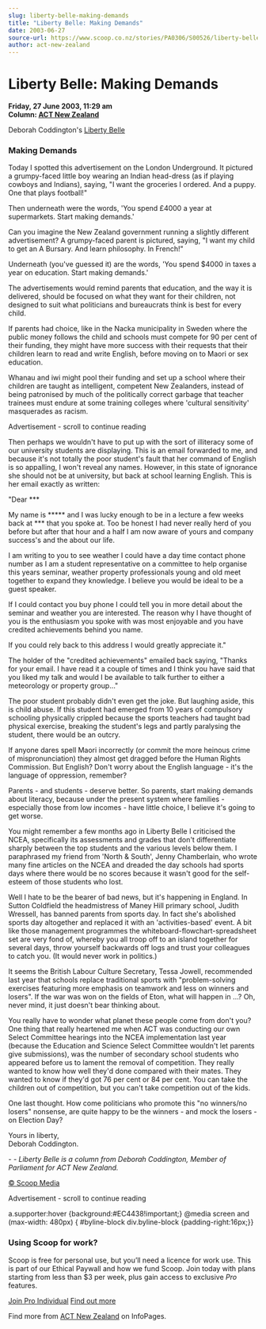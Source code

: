 ```yaml
---
slug: liberty-belle-making-demands
title: "Liberty Belle: Making Demands"
date: 2003-06-27
source-url: https://www.scoop.co.nz/stories/PA0306/S00526/liberty-belle-making-demands.htm
author: act-new-zealand
---
```

Liberty Belle: Making Demands
=============================

**Friday, 27 June 2003, 11:29 am**  
**Column: [ACT New Zealand](https://info.scoop.co.nz/ACT_New_Zealand)**

Deborah Coddington's [Liberty Belle](#a)  

### Making Demands

Today I spotted this advertisement on the London Underground. It pictured a grumpy-faced little boy wearing an Indian head-dress (as if playing cowboys and Indians), saying, \"I want the groceries I ordered. And a puppy. One that plays football!"

Then underneath were the words, 'You spend £4000 a year at supermarkets. Start making demands.'

Can you imagine the New Zealand government running a slightly different advertisement? A grumpy-faced parent is pictured, saying, "I want my child to get an A Bursary. And learn philosophy. In French!"

Underneath (you've guessed it) are the words, 'You spend $4000 in taxes a year on education. Start making demands.'

The advertisements would remind parents that education, and the way it is delivered, should be focused on what they want for their children, not designed to suit what politicians and bureaucrats think is best for every child.

If parents had choice, like in the Nacka municipality in Sweden where the public money follows the child and schools must compete for 90 per cent of their funding, they might have more success with their requests that their children learn to read and write English, before moving on to Maori or sex education.

Whanau and iwi might pool their funding and set up a school where their children are taught as intelligent, competent New Zealanders, instead of being patronised by much of the politically correct garbage that teacher trainees must endure at some training colleges where 'cultural sensitivity' masquerades as racism.

Advertisement - scroll to continue reading





Then perhaps we wouldn't have to put up with the sort of illiteracy some of our university students are displaying. This is an email forwarded to me, and because it's not totally the poor student's fault that her command of English is so appalling, I won't reveal any names. However, in this state of ignorance she should not be at university, but back at school learning English. This is her email exactly as written:

"Dear \*\*\*

My name is \*\*\*\*\* and I was lucky enough to be in a lecture a few weeks back at \*\*\* that you spoke at. Too be honest I had never really herd of you before but after that hour and a half I am now aware of yours and company success's and the about our life.

I am writing to you to see weather I could have a day time contact phone number as I am a student representative on a committee to help organise this years seminar, weather property professionals young and old meet together to expand they knowledge. I believe you would be ideal to be a guest speaker.

If I could contact you buy phone I could tell you in more detail about the seminar and weather you are interested. The reason why I have thought of you is the enthusiasm you spoke with was most enjoyable and you have credited achievements behind you name.

If you could rely back to this address I would greatly appreciate it."

The holder of the "credited achievements" emailed back saying, "Thanks for your email. I have read it a couple of times and I think you have said that you liked my talk and would I be available to talk further to either a meteorology or property group..."

The poor student probably didn't even get the joke. But laughing aside, this is child abuse. If this student had emerged from 10 years of compulsory schooling physically crippled because the sports teachers had taught bad physical exercise, breaking the student's legs and partly paralysing the student, there would be an outcry.

If anyone dares spell Maori incorrectly (or commit the more heinous crime of mispronunciation) they almost get dragged before the Human Rights Commission. But English? Don't worry about the English language - it's the language of oppression, remember?

Parents - and students - deserve better. So parents, start making demands about literacy, because under the present system where families - especially those from low incomes - have little choice, I believe it's going to get worse.

You might remember a few months ago in Liberty Belle I criticised the NCEA, specifically its assessments and grades that don't differentiate sharply between the top students and the various levels below them. I paraphrased my friend from 'North & South', Jenny Chamberlain, who wrote many fine articles on the NCEA and dreaded the day schools had sports days where there would be no scores because it wasn't good for the self-esteem of those students who lost.

Well I hate to be the bearer of bad news, but it's happening in England. In Sutton Coldfield the headmistress of Maney Hill primary school, Judith Wressell, has banned parents from sports day. In fact she's abolished sports day altogether and replaced it with an 'activities-based' event. A bit like those management programmes the whiteboard-flowchart-spreadsheet set are very fond of, whereby you all troop off to an island together for several days, throw yourself backwards off logs and trust your colleagues to catch you. (It would never work in politics.)

It seems the British Labour Culture Secretary, Tessa Jowell, recommended last year that schools replace traditional sports with "problem-solving exercises featuring more emphasis on teamwork and less on winners and losers". If the war was won on the fields of Eton, what will happen in ...? Oh, never mind, it just doesn't bear thinking about.

You really have to wonder what planet these people come from don't you? One thing that really heartened me when ACT was conducting our own Select Committee hearings into the NCEA implementation last year (because the Education and Science Select Committee wouldn't let parents give submissions), was the number of secondary school students who appeared before us to lament the removal of competition. They really wanted to know how well they'd done compared with their mates. They wanted to know if they'd got 76 per cent or 84 per cent. You can take the children out of competition, but you can't take competition out of the kids.

One last thought. How come politicians who promote this "no winners/no losers" nonsense, are quite happy to be the winners - and mock the losers - on Election Day?

Yours in liberty,  
Deborah Coddington.

\- _\- Liberty Belle is a column from Deborah Coddington, Member of Parliament for ACT New Zealand._  

[© Scoop Media](http://www.scoop.co.nz/about/terms.html)  

Advertisement - scroll to continue reading



a.supporter:hover {background:#EC4438!important;} @media screen and (max-width: 480px) { #byline-block div.byline-block {padding-right:16px;}}

### Using Scoop for work?

Scoop is free for personal use, but you’ll need a licence for work use. This is part of our Ethical Paywall and how we fund Scoop. Join today with plans starting from less than $3 per week, plus gain access to exclusive _Pro_ features.  
  
[Join Pro Individual](https://pro.scoop.co.nz/Individual/?from=ProIn24) [Find out more](https://pro.scoop.co.nz/using-scoop-for-work/?from=ProIn24)

Find more from [ACT New Zealand](https://info.scoop.co.nz/ACT_New_Zealand) on InfoPages.